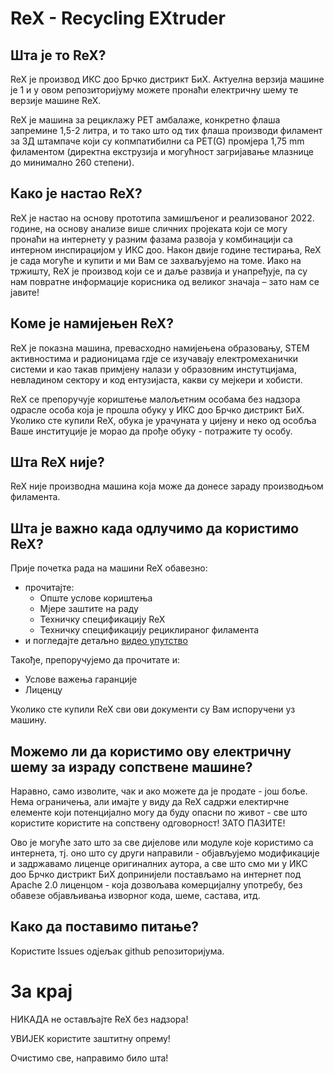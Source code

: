 # ReX - Recycling EXtruder

## Шта је то ReX?

ReX је производ ИКС доо Брчко дистрикт БиХ. Актуелна верзија машине је 1 и у овом репозиторијуму можете пронаћи електричну шему те верзије машине ReX. 

ReX је машина за рециклажу PET амбалаже, конкретно флаша запремине 1,5-2 литра, и то тако што од тих флаша производи филамент за 3Д штампаче који су копмпатибилни са PET(G) промјера 1,75 mm филаментом (директна екструзија и могућност загријавање млазнице до минимално 260 степени). 

## Како је настао ReX?

ReX је настао на основу прототипа замишљеног и реализованог 2022. године, на основу анализе више сличних пројеката који се могу пронаћи на интернету у разним фазама развоја у комбинацији са интерном инспирацијом у ИКС доо. Након двије године тестирања, ReX је сада могуће и купити и ми Вам се захваљујемо на томе. Иако на тржишту, ReX је производ који се и даље развија и унапређује, па су нам повратне информације корисника од великог значаја – зато нам се јавите!

## Коме је намијењен ReX?

ReX је показна машина, превасходно намијењена образовању, STEM активностима и радионицама гдје се изучавају електромеханички системи и као такав примјену налази у образовним инстутцијама, невладином сектору и код ентузијаста, какви су мејкери и хобисти.

ReX се препоручује кориштење малољетним особама без надзора одрасле особа која је прошла обуку у ИКС доо Брчко дистрикт БиХ. Уколико сте купили ReX, обука је урачуната у цијену и неко од особља Ваше институције је морао да прође обуку - потражите ту особу.

## Шта ReX није?

ReX није производна машина која може да донесе зараду производњом филамента.

## Шта је важно када одлучимо да користимо ReX?
 
Прије почетка рада на машини ReX обавезно:
* прочитајте:
  * Опште услове кориштења
  * Мјере заштите на раду
  * Техничку спецификацију ReX
  * Техничку спецификацију рециклираног филамента
* и погледајте детаљно [видео упутство](https://youtu.be/O_JHuXgB_H8?si=zy8yXXugOLQrp-Dz)

Такође, препоручујемо да прочитате и:
* Услове важења гаранције
* Лиценцу

Уколико сте купили ReX сви ови документи су Вам испоручени уз машину.

## Можемо ли да користимо ову електричну шему за израду сопствене машине?

Наравно, само изволите, чак и ако можете да је продате - још боље. Нема ограничења, али имајте у виду да ReX садржи електирчне елементе који потенцијално могу да буду опасни по живот - све што користите користите на сопствену одговорност! ЗАТО ПАЗИТЕ!

Ово је могуће зато што за све дијелове или модуле које користимо са интернета, тј. оно што су други направили - објављујемо модификације и задржавамо лиценце оригиналних аутора, а све што смо ми у ИКС доо Брчко дистрикт БиХ допринијели постављамо на интернет под Apache 2.0 лиценцом - која дозвољава комерцијалну употребу, без обавезе објављивања изворног кода, шеме, састава, итд.

## Како да поставимо питање?

Користите Issues одјељак github репозиторијума.

# За крај

НИКАДА не остављајте ReX без надзора!

УВИЈЕК користите заштитну опрему!

Очистимо све, направимо било шта!
